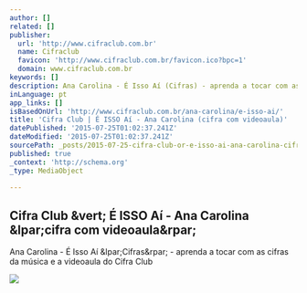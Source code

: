 ```yaml
---
author: []
related: []
publisher:
  url: 'http://www.cifraclub.com.br'
  name: Cifraclub
  favicon: 'http://www.cifraclub.com.br/favicon.ico?bpc=1'
  domain: www.cifraclub.com.br
keywords: []
description: Ana Carolina - É Isso Aí (Cifras) - aprenda a tocar com as cifras da música e a videoaula do Cifra Club
inLanguage: pt
app_links: []
isBasedOnUrl: 'http://www.cifraclub.com.br/ana-carolina/e-isso-ai/'
title: 'Cifra Club | É ISSO Aí - Ana Carolina (cifra com videoaula)'
datePublished: '2015-07-25T01:02:37.241Z'
dateModified: '2015-07-25T01:02:37.241Z'
sourcePath: _posts/2015-07-25-cifra-club-or-e-isso-ai-ana-carolina-cifra-com-videoaula.md
published: true
_context: 'http://schema.org'
_type: MediaObject

---
```

<article style=""><h1>Cifra Club &amp;vert; É ISSO Aí - Ana Carolina &amp;lpar;cifra com videoaula&amp;rpar;</h1><p>Ana Carolina - É Isso Aí &amp;lpar;Cifras&amp;rpar; - aprenda a tocar com as cifras da música e a videoaula do Cifra Club</p><img src="http://img.youtube.com/vi/V-1EGoRZKZM/sddefault.jpg" /></article>
